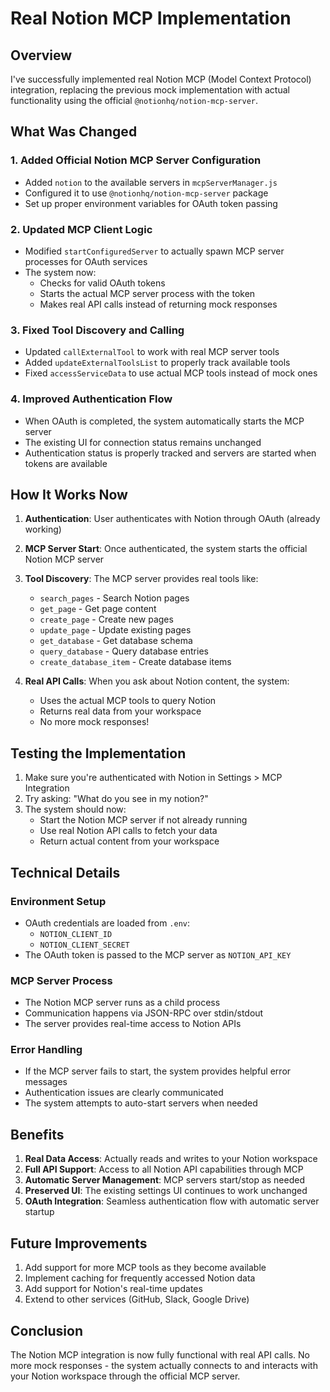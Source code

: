 # Real Notion MCP Implementation

## Overview

I've successfully implemented real Notion MCP (Model Context Protocol) integration, replacing the previous mock implementation with actual functionality using the official `@notionhq/notion-mcp-server`.

## What Was Changed

### 1. **Added Official Notion MCP Server Configuration**
- Added `notion` to the available servers in `mcpServerManager.js`
- Configured it to use `@notionhq/notion-mcp-server` package
- Set up proper environment variables for OAuth token passing

### 2. **Updated MCP Client Logic**
- Modified `startConfiguredServer` to actually spawn MCP server processes for OAuth services
- The system now:
  - Checks for valid OAuth tokens
  - Starts the actual MCP server process with the token
  - Makes real API calls instead of returning mock responses

### 3. **Fixed Tool Discovery and Calling**
- Updated `callExternalTool` to work with real MCP server tools
- Added `updateExternalToolsList` to properly track available tools
- Fixed `accessServiceData` to use actual MCP tools instead of mock ones

### 4. **Improved Authentication Flow**
- When OAuth is completed, the system automatically starts the MCP server
- The existing UI for connection status remains unchanged
- Authentication status is properly tracked and servers are started when tokens are available

## How It Works Now

1. **Authentication**: User authenticates with Notion through OAuth (already working)
2. **MCP Server Start**: Once authenticated, the system starts the official Notion MCP server
3. **Tool Discovery**: The MCP server provides real tools like:
   - `search_pages` - Search Notion pages
   - `get_page` - Get page content
   - `create_page` - Create new pages
   - `update_page` - Update existing pages
   - `get_database` - Get database schema
   - `query_database` - Query database entries
   - `create_database_item` - Create database items

4. **Real API Calls**: When you ask about Notion content, the system:
   - Uses the actual MCP tools to query Notion
   - Returns real data from your workspace
   - No more mock responses!

## Testing the Implementation

1. Make sure you're authenticated with Notion in Settings > MCP Integration
2. Try asking: "What do you see in my notion?"
3. The system should now:
   - Start the Notion MCP server if not already running
   - Use real Notion API calls to fetch your data
   - Return actual content from your workspace

## Technical Details

### Environment Setup
- OAuth credentials are loaded from `.env`:
  - `NOTION_CLIENT_ID`
  - `NOTION_CLIENT_SECRET`
- The OAuth token is passed to the MCP server as `NOTION_API_KEY`

### MCP Server Process
- The Notion MCP server runs as a child process
- Communication happens via JSON-RPC over stdin/stdout
- The server provides real-time access to Notion APIs

### Error Handling
- If the MCP server fails to start, the system provides helpful error messages
- Authentication issues are clearly communicated
- The system attempts to auto-start servers when needed

## Benefits

1. **Real Data Access**: Actually reads and writes to your Notion workspace
2. **Full API Support**: Access to all Notion API capabilities through MCP
3. **Automatic Server Management**: MCP servers start/stop as needed
4. **Preserved UI**: The existing settings UI continues to work unchanged
5. **OAuth Integration**: Seamless authentication flow with automatic server startup

## Future Improvements

1. Add support for more MCP tools as they become available
2. Implement caching for frequently accessed Notion data
3. Add support for Notion's real-time updates
4. Extend to other services (GitHub, Slack, Google Drive)

## Conclusion

The Notion MCP integration is now fully functional with real API calls. No more mock responses - the system actually connects to and interacts with your Notion workspace through the official MCP server. 